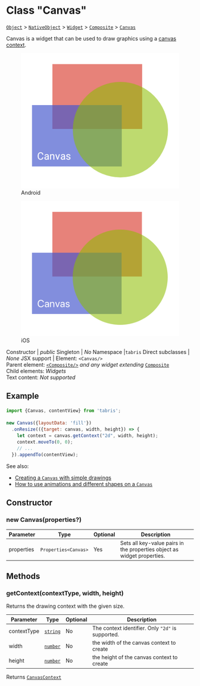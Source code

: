 ---
---
# Class "Canvas"

<span style="white-space:nowrap;">[`Object`](https://developer.mozilla.org/en-US/docs/Web/JavaScript/Reference/Global_Objects/Object)</span> > <span style="white-space:nowrap;">[`NativeObject`](NativeObject.md)</span> > <span style="white-space:nowrap;">[`Widget`](Widget.md)</span> > <span style="white-space:nowrap;">[`Composite`](Composite.md)</span> > <span style="white-space:nowrap;">[`Canvas`](Canvas.md)</span>

Canvas is a widget that can be used to draw graphics using a [canvas context](./CanvasContext.md).


<div class="tabris-image"><figure><div><img srcset="img\android\Canvas.png 2x" src="img\android\Canvas.png" alt="Canvas on Android"/></div><figcaption>Android</figcaption></figure><figure><div><img srcset="img\ios\Canvas.png 2x" src="img\ios\Canvas.png" alt="Canvas on iOS"/></div><figcaption>iOS</figcaption></figure></div>

Constructor | *public*
Singleton | *No*
Namespace |`tabris`
Direct subclasses | *None*
JSX support | Element: `<Canvas/>`<br/>Parent element: [`<Composite/>`](Composite.md) *and any widget extending* <span style="white-space:nowrap;">[`Composite`](Composite.md)</span><br/>Child elements: *Widgets*<br/>Text content: *Not supported*<br/>

## Example
```js
import {Canvas, contentView} from 'tabris';

new Canvas({layoutData: 'fill'})
  .onResize(({target: canvas, width, height}) => {
    let context = canvas.getContext("2d", width, height);
    context.moveTo(0, 0);
    // ...
  }).appendTo(contentView);
```

See also:

- [Creating a `Canvas` with simple drawings](https://github.com/eclipsesource/tabris-js/tree/v3.0.0-rc1/snippets/canvas.js)
- [How to use animations and different shapes on a `Canvas`](https://github.com/eclipsesource/tabris-js/tree/v3.0.0-rc1/examples/canvas)

## Constructor

### new Canvas(properties?)

Parameter|Type|Optional|Description
-|-|-|-
properties | <span style="white-space:nowrap;">`Properties<Canvas>`</span> | Yes | Sets all key-value pairs in the properties object as widget properties.

## Methods

### getContext(contextType, width, height)



Returns the drawing context with the given size.


Parameter|Type|Optional|Description
-|-|-|-
contextType | <span style="white-space:nowrap;">[`string`](https://developer.mozilla.org/en-US/docs/Web/JavaScript/Data_structures#String_type)</span> | No | The context identifier. Only `"2d"` is supported.
width | <span style="white-space:nowrap;">[`number`](https://developer.mozilla.org/en-US/docs/Web/JavaScript/Data_structures#Number_type)</span> | No | the width of the canvas context to create
height | <span style="white-space:nowrap;">[`number`](https://developer.mozilla.org/en-US/docs/Web/JavaScript/Data_structures#Number_type)</span> | No | the height of the canvas context to create


Returns <span style="white-space:nowrap;">[`CanvasContext`](CanvasContext.md)</span>

